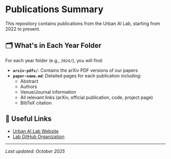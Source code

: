 # Publications Summary
This repository contains publications from the Urban AI Lab, starting from 2022 to present.

## 🗂️ What's in Each Year Folder

For each year folder (e.g., `2024/`), you will find:

- **`arxiv-pdfs/`**: Contains the arXiv PDF versions of our papers
- **`paper-name.md`**: Detailed pages for each publication including:
  - Abstract
  - Authors
  - Venue/Journal information  
  - All relevant links (arXiv, official publication, code, project page)
  - BibTeX citation

## 🔗 Useful Links

- [Urban AI Lab Website](https://www.urbanailab.com/)
- [Lab GitHub Organization](https://github.com/urbanailab)

---

*Last updated: October 2025*

